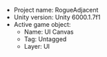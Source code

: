 <!-- UNITY CODE ASSIST INSTRUCTIONS START -->
- Project name: RogueAdjacent
- Unity version: Unity 6000.1.7f1
- Active game object:
  - Name: UI Canvas
  - Tag: Untagged
  - Layer: UI
<!-- UNITY CODE ASSIST INSTRUCTIONS END -->
